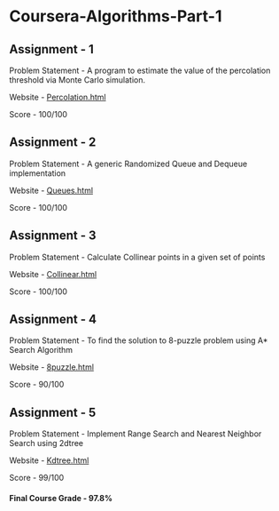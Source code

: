 # Coursera-Algorithms-Part-1

## Assignment - 1
Problem Statement - A program to estimate the value of the percolation threshold via Monte Carlo simulation.

Website - [Percolation.html](http://coursera.cs.princeton.edu/algs4/assignments/percolation.html)

Score - 100/100

## Assignment - 2
Problem Statement - A generic Randomized Queue and Dequeue implementation

Website - [Queues.html](http://coursera.cs.princeton.edu/algs4/assignments/queues.html)

Score - 100/100

## Assignment - 3
Problem Statement - Calculate Collinear points in a given set of points

Website - [Collinear.html](http://coursera.cs.princeton.edu/algs4/assignments/collinear.html)

Score - 100/100

## Assignment - 4
Problem Statement - To find the solution to 8-puzzle problem using A* Search Algorithm

Website - [8puzzle.html](http://coursera.cs.princeton.edu/algs4/assignments/8puzzle.html)

Score - 90/100

## Assignment - 5
Problem Statement - Implement Range Search and Nearest Neighbor Search using 2dtree

Website - [Kdtree.html](http://coursera.cs.princeton.edu/algs4/assignments/kdtree.html)

Score - 99/100

#### Final Course Grade - 97.8%
